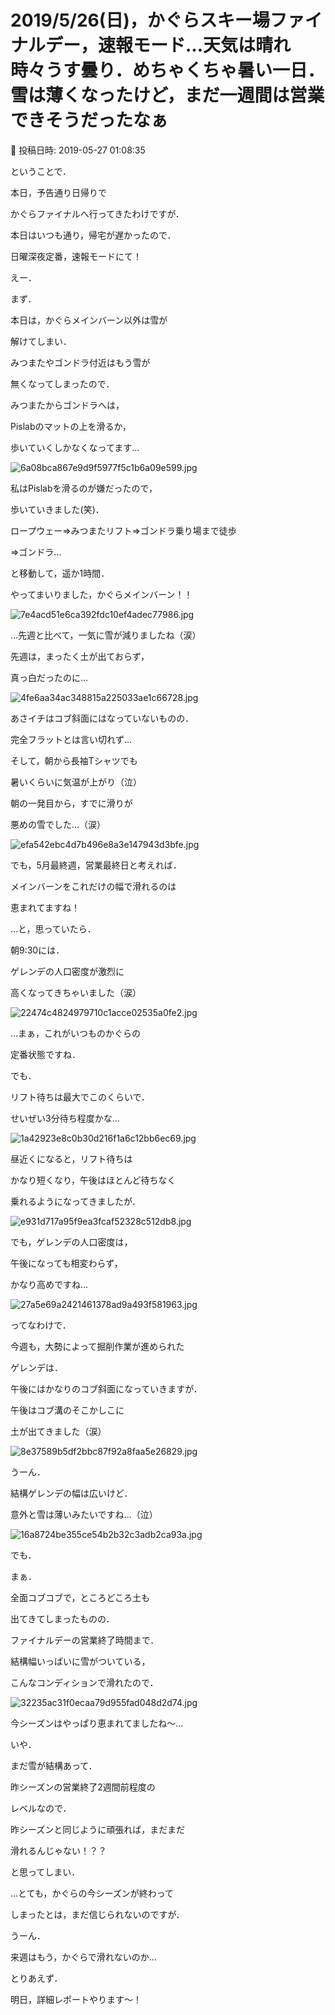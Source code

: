 # 2019/5/26(日)，かぐらスキー場ファイナルデー，速報モード…天気は晴れ時々うす曇り．めちゃくちゃ暑い一日．雪は薄くなったけど，まだ一週間は営業できそうだったなぁ

📅 投稿日時: 2019-05-27 01:08:35

ということで．


本日，予告通り日帰りで


かぐらファイナルへ行ってきたわけですが．


本日はいつも通り，帰宅が遅かったので．


日曜深夜定番，速報モードにて！





えー．


まず．


本日は，かぐらメインバーン以外は雪が


解けてしまい．


みつまたやゴンドラ付近はもう雪が


無くなってしまったので．


みつまたからゴンドラへは，


Pislabのマットの上を滑るか，


歩いていくしかなくなってます…




![6a08bca867e9d9f5977f5c1b6a09e599.jpg](images/6a08bca867e9d9f5977f5c1b6a09e599.jpg)




私はPislabを滑るのが嫌だったので，


歩いていきました(笑)．





ロープウェー⇒みつまたリフト⇒ゴンドラ乗り場まで徒歩


⇒ゴンドラ…


と移動して，遥か1時間．


やってまいりました，かぐらメインバーン！！




![7e4acd51e6ca392fdc10ef4adec77986.jpg](images/7e4acd51e6ca392fdc10ef4adec77986.jpg)




…先週と比べて，一気に雪が減りましたね（涙）


先週は，まったく土が出ておらず，


真っ白だったのに…




![4fe6aa34ac348815a225033ae1c66728.jpg](images/4fe6aa34ac348815a225033ae1c66728.jpg)




あさイチはコブ斜面にはなっていないものの．


完全フラットとは言い切れず…


そして，朝から長袖Tシャツでも


暑いくらいに気温が上がり（泣）


朝の一発目から，すでに滑りが


悪めの雪でした…（涙）




![efa542ebc4d7b496e8a3e147943d3bfe.jpg](images/efa542ebc4d7b496e8a3e147943d3bfe.jpg)




でも，5月最終週，営業最終日と考えれば．


メインバーンをこれだけの幅で滑れるのは


恵まれてますね！





…と，思っていたら．


朝9:30には．


ゲレンデの人口密度が激烈に


高くなってきちゃいました（涙）




![22474c4824979710c1acce02535a0fe2.jpg](images/22474c4824979710c1acce02535a0fe2.jpg)




…まぁ，これがいつものかぐらの


定番状態ですね．





でも．


リフト待ちは最大でこのくらいで．


せいぜい3分待ち程度かな…




![1a42923e8c0b30d216f1a6c12bb6ec69.jpg](images/1a42923e8c0b30d216f1a6c12bb6ec69.jpg)




昼近くになると，リフト待ちは


かなり短くなり，午後はほとんど待ちなく


乗れるようになってきましたが．




![e931d717a95f9ea3fcaf52328c512db8.jpg](images/e931d717a95f9ea3fcaf52328c512db8.jpg)







でも，ゲレンデの人口密度は，


午後になっても相変わらず，


かなり高めですね…




![27a5e69a2421461378ad9a493f581963.jpg](images/27a5e69a2421461378ad9a493f581963.jpg)




ってなわけで．


今週も，大勢によって掘削作業が進められた


ゲレンデは．


午後にはかなりのコブ斜面になっていきますが．


午後はコブ溝のそこかしこに


土が出てきました（涙）




![8e37589b5df2bbc87f92a8faa5e26829.jpg](images/8e37589b5df2bbc87f92a8faa5e26829.jpg)




うーん．


結構ゲレンデの幅は広いけど．


意外と雪は薄いみたいですね…（泣）




![16a8724be355ce54b2b32c3adb2ca93a.jpg](images/16a8724be355ce54b2b32c3adb2ca93a.jpg)







でも．


まぁ．


全面コブコブで，ところどころ土も


出てきてしまったものの．


ファイナルデーの営業終了時間まで．


結構幅いっぱいに雪がついている，


こんなコンディションで滑れたので．




![32235ac31f0ecaa79d955fad048d2d74.jpg](images/32235ac31f0ecaa79d955fad048d2d74.jpg)




今シーズンはやっぱり恵まれてましたね～…





いや．


まだ雪が結構あって．


昨シーズンの営業終了2週間前程度の


レベルなので．


昨シーズンと同じように頑張れば，まだまだ


滑れるんじゃない！？？


と思ってしまい．


…とても，かぐらの今シーズンが終わって


しまったとは，まだ信じられないのですが．


うーん．


来週はもう，かぐらで滑れないのか…





とりあえず．


明日，詳細レポートやります～！
